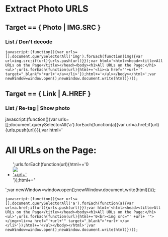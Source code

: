 # Extract Photo URLS



## Target == { Photo | IMG.SRC }


### List / Don't decode                           
```
javascript:(function(){var urls=[];document.querySelectorAll('img').forEach(function(img){var url=img.src;if(url){urls.push(url)}});var html='<html><head><title>All URLs on the Page</title></head><body><h1>All URLs on the Page:</h1><ul>';urls.forEach(function(url){html+='<li><a href="'+url+'" target="_blank">'+url+'</a></li>'});html+='</ul></body></html>';var newWindow=window.open();newWindow.document.write(html)})();                      
```



## Target == { Link | A.HREF }


### List / Re-tag | Show photo
javascript:(function(){var urls=[];document.querySelectorAll('a').forEach(function(a){var url=a.href;if(url){urls.push(url)}});var html='<html><head><title>All URLs on the Page</title></head><body><h1>All URLs on the Page:</h1><ul>';urls.forEach(function(url){html+='0<br><img src="' +url+ '"></img><li><a href="'+url+'" target="_blank">'+url+'</a></li>'});html+='</ul></body></html>';var newWindow=window.open();newWindow.document.write(html)})();                 


`javascript:(function(){var urls=[];document.querySelectorAll('a').forEach(function(a){var url=a.href;if(url){urls.push(url)}});var html='<html><head><title>All URLs on the Page</title></head><body><h1>All URLs on the Page:</h1><ul>';urls.forEach(function(url){html+='0<br><img src="' +url+ '"></img><li><a href="'+url+'" target="_blank">'+url+'</a></li>'});html+='</ul></body></html>';var newWindow=window.open();newWindow.document.write(html)})();`


